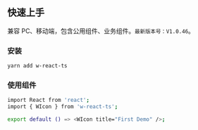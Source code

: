 ## 快速上手

兼容 PC、移动端，包含公用组件、业务组件。`最新版本号：V1.0.46`。

### 安装

```bash
yarn add w-react-ts
```

### 使用组件

```bash
import React from 'react';
import { WIcon } from 'w-react-ts';

export default () => <WIcon title="First Demo" />;
```

